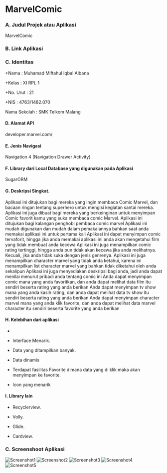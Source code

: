 # MarvelComic

 ### A. Judul Projek atau Aplikasi
MarvelComic
 ### B. Link Aplikasi
 
 
 ### C. Identitas  
 

+Nama          : Muhamad Miftahul Iqbal Albana <br> 
 
 +Kelas         : XI RPL 1 <br> 
 
+No. Urut      : 21 <br> 

+NIS           : 4763/1482.070 <br> 
 
 Nama Sekolah  : SMK Telkom Malang <br> 

 #### D. Alamat API 


 <p> developer.marvel.com/</p>

 #### E. Jenis Navigasi


 Navigation 4 (Navigation Drawer Activity)


 

 #### F. Library dari Local Database yang digunakan pada Aplikasi 

 SugarORM

 #### G. Deskripsi Singkat.

Aplikasi ini ditujukan bagi mereka yang ingin membaca Comic Marvel, dan bacaan ringan tentang superhero untuk mengisi kegiatan santai mereka.
Aplikasi ini juga dibuat bagi mereka yang berkeinginan untuk menyimpan Comic favorit kamu yang suka membaca comic Marvel.
Aplikasi ini ditujukan bagi kalangan penghobi pembaca comic marvel
Aplikasi ini mudah digunakan dan mudah dalam pemakaiannya bahkan saat anda memakai aplikasi ini untuk pertama kali
Aplikasi ini dapat menyimpan comic tervaforit, hingga jika anda memakai aplikasi ini anda akan mengetahui film yang tidak membuat anda kecewa
Aplikasi ini juga menampilkan comic rating tertinggi, hingga anda pun tidak akan kecewa jika anda melihatnya. Kecuali, jika anda tidak suka dengan jenis genrenya.
Aplikasi ini juga menampilkan character marvel yang tidak anda ketahui, karena ini menampilkan list character marvel yang bahkan tidak diketahui oleh anda sekalipun
Aplikasi ini juga menyediakan deskripsi bagi anda, jadi anda dapat menilai menurut pribadi anda tentang comic ini
Anda dapat menyimpan comic mana yang anda favoritkan, dan anda dapat melihat data film itu sendiri beserta rating yang anda berikan
Anda dapat menyimpan tv show mana yang anda kasih rating, dan anda dapat melihat data tv show itu sendiri beserta rating yang anda berikan
Anda dapat menyimpan character marvel mana yang anda klik favorite, dan anda dapat melihat data marvel character itu sendiri beserta favorite yang anda berikan



 #### H. Kelebihan dari aplikasi

-
 - Interface Menarik.


 - Data yang ditampilkan banyak.


 - Data dinamis


 - Terdapat fasilitas Favorite dimana data yang di klik maka akan menyimpan ke favorite.
 
 
 - Icon yang menarik
 


 


 #### I. Library lain


 - Recyclerview.


 - Volly.


 - Glide.


 - Cardview.


 


 ### C. Screenshoot Aplikasi


 ![Screenshot1](https://s24.postimg.org/6w7e2sk2t/Screenshot_2017-05-14-23-10-48.png)
 ![Screenshot2](https://s24.postimg.org/mvq1mcg4l/Screenshot_2017-05-14-23-10-51.png)
 ![Screenshot3](https://s24.postimg.org/n9rdly085/Screenshot_2017-05-14-23-10-55.png)
 ![Screenshot4](https://s24.postimg.org/w7c3jaso5/Screenshot_2017-05-14-23-11-22.png)
 ![Screenshot5](https://s24.postimg.org/nb1bfd21x/Screenshot_2017-05-14-23-10-58.png)
